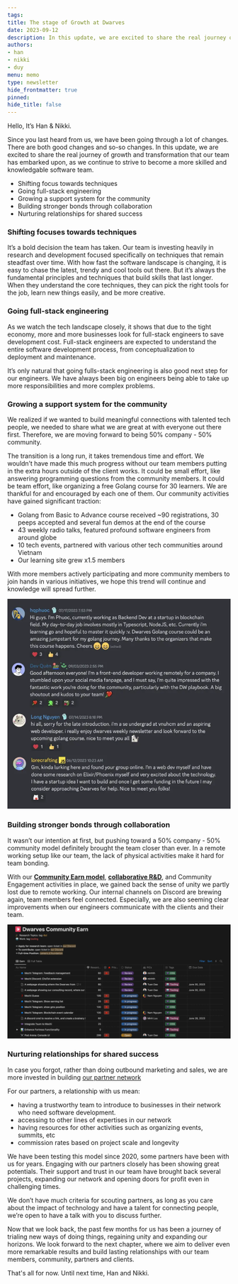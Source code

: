 ```yaml
---
tags: 
title: The stage of Growth at Dwarves
date: 2023-09-12
description: In this update, we are excited to share the real journey of growth and transformation that our team has embarked upon, as we continue to strive to become a more skilled and knowledgable software team.
authors: 
- han
- nikki
- duy
menu: memo
type: newsletter
hide_frontmatter: true
pinned: 
hide_title: false
---
```


Hello, It’s Han & Nikki.

Since you last heard from us, we have been going through a lot of changes. There are both good changes and so-so changes. In this update, we are excited to share the real journey of growth and transformation that our team has embarked upon, as we continue to strive to become a more skilled and knowledgable software team.

- Shifting focus towards techniques
- Going full-stack engineering
- Growing a support system for the community
- Building stronger bonds through collaboration
- Nurturing relationships for shared success

### Shifting focuses towards techniques
It’s a bold decision the team has taken. Our team is investing heavily in research and development focused specifically on techniques that remain steadfast over time. With how fast the software landscape is changing, it is easy to chase the latest, trendy and cool tools out there. But it’s always the fundamental principles and techniques that build skills that last longer. When they understand the core techniques, they can pick the right tools for the job, learn new things easily, and be more creative.

### Going full-stack engineering
As we watch the tech landscape closely, it shows that due to the tight economy, more and more businesses look for full-stack engineers to save development cost. Full-stack engineers are expected to understand the entire software development process, from conceptualization to deployment and maintenance.

It’s only natural that going fulls-stack engineering is also good next step for our engineers. We have always been big on engineers being able to take up more responsibilities and more complex problems.

### Growing a support system for the community
We realized if we wanted to build meaningful connections with talented tech people, we needed to share what we are great at with everyone out there first. Therefore, we are moving forward to being 50% company - 50% community.

The transition is a long run, it takes tremendous time and effort. We wouldn’t have made this much progress without our team members putting in the extra hours outside of the client works. It could be small effort, like answering programming questions from the community members. It could be team effort, like organizing a free Golang course for 30 learners. We are thankful for and encouraged by each one of them. Our community activities have gained significant traction:

- Golang from Basic to Advance course received ~90 registrations, 30 peeps accepted and several fun demos at the end of the course
- 43 weekly radio talks, featured profound software engineers from around globe
- 10 tech events, partnered with various other tech communities around Vietnam
- Our learning site grew x1.5 members

With more members actively participating and more community members to join hands in various initiatives, we hope this trend will continue and knowledge will spread further.

![](assets/growth-stages-20240312111608204.webp)

### Building stronger bonds through collaboration
It wasn’t our intention at first, but pushing toward a 50% company - 50% community model definitely brought the team closer than ever. In a remote working setup like our team, the lack of physical activities make it hard for team bonding.

With our [**Community Earn model**](http://earn.d.foundation), [**collaborative R&D**](https://brain.d.foundation/README), and Community Engagement activities in place, we gained back the sense of unity we partly lost due to remote working. Our internal channels on Discord are brewing again, team members feel connected. Especially, we are also seeming clear improvements when our engineers communicate with the clients and their team.

![](assets/growth-stages-20240312111524954.webp)

### Nurturing relationships for shared success
In case you forgot, rather than doing outbound marketing and sales, we are more invested in building [our partner network](https://dwarves.foundation/partner)

For our partners, a relationship with us mean:
- having a trustworthy team to introduce to businesses in their network who need software development.
- accessing to other lines of expertises in our network
- having resources for other activities such as organizing events, summits, etc
- commission rates based on project scale and longevity

We have been testing this model since 2020, some partners have been with us for years. Engaging with our partners closely has been showing great potentials. Their support and trust in our team have brought back several projects, expanding our network and opening doors for profit even in challenging times.

We don’t have much criteria for scouting partners, as long as you care about the impact of technology and have a talent for connecting people, we’re open to have a talk with you to discuss further.

Now that we look back, the past few months for us has been a journey of trialing new ways of doing things, regaining unity and expanding our horizons. We look forward to the next chapter, where we aim to deliver even more remarkable results and build lasting relationships with our team members, community, partners and clients.

That's all for now. Until next time,
Han and Nikki.